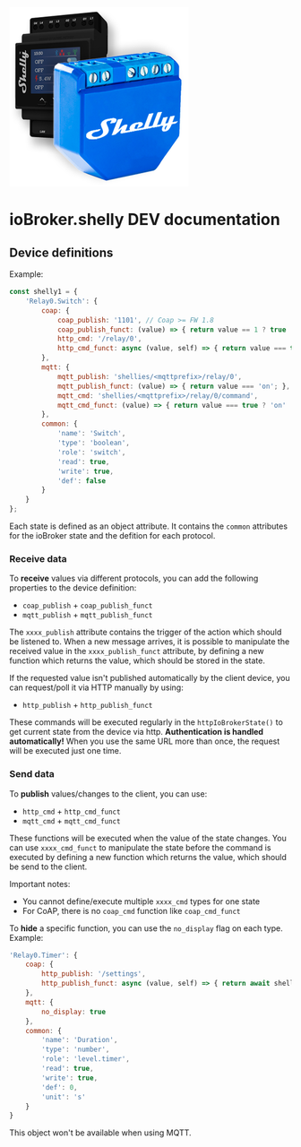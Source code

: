![Logo](../../admin/shelly.png)

# ioBroker.shelly DEV documentation

## Device definitions

Example:

```javascript
const shelly1 = {
    'Relay0.Switch': {
        coap: {
            coap_publish: '1101', // Coap >= FW 1.8
            coap_publish_funct: (value) => { return value == 1 ? true : false; },
            http_cmd: '/relay/0',
            http_cmd_funct: async (value, self) => { return value === true ? { turn: 'on', timer: await shellyHelper.getSetDuration(self, 'Relay0.Timer') } : { turn: 'off', timer: await shellyHelper.getSetDuration(self, 'Relay0.Timer') }; }
        },
        mqtt: {
            mqtt_publish: 'shellies/<mqttprefix>/relay/0',
            mqtt_publish_funct: (value) => { return value === 'on'; },
            mqtt_cmd: 'shellies/<mqttprefix>/relay/0/command',
            mqtt_cmd_funct: (value) => { return value === true ? 'on' : 'off'; },
        },
        common: {
            'name': 'Switch',
            'type': 'boolean',
            'role': 'switch',
            'read': true,
            'write': true,
            'def': false
        }
    }
};
```

Each state is defined as an object attribute. It contains the ``common`` attributes for the ioBroker state and the defition for each protocol.

### Receive data

To **receive** values via different protocols, you can add the following properties to the device definition:

- ``coap_publish`` + ``coap_publish_funct``
- ``mqtt_publish`` + ``mqtt_publish_funct``

The ``xxxx_publish`` attribute contains the trigger of the action which should be listened to. When a new message arrives, it is possible to manipulate the received value in the ``xxxx_publish_funct`` attribute, by defining a new function which returns the value, which should be stored in the state.

If the requested value isn't published automatically by the client device, you can request/poll it via HTTP manually by using:

- ``http_publish`` + ``http_publish_funct``

These commands will be executed regularly in the ``httpIoBrokerState()`` to get current state from the device via http. **Authentication is handled automatically!** When you use the same URL more than once, the request will be executed just one time.

### Send data

To **publish** values/changes to the client, you can use:

- ``http_cmd`` + ``http_cmd_funct``
- ``mqtt_cmd`` + ``mqtt_cmd_funct``

These functions will be executed when the value of the state changes. You can use ``xxxx_cmd_funct`` to manipulate the state before the command is executed by defining a new function which returns the value, which should be send to the client.

Important notes:

- You cannot define/execute multiple ``xxxx_cmd`` types for one state
- For CoAP, there is no ``coap_cmd`` function like ``coap_cmd_funct``

To **hide** a specific function, you can use the ``no_display`` flag on each type. Example:

```javascript
'Relay0.Timer': {
    coap: {
        http_publish: '/settings',
        http_publish_funct: async (value, self) => { return await shellyHelper.getSetDuration(self, 'Relay0.Timer'); }
    },
    mqtt: {
        no_display: true
    },
    common: {
        'name': 'Duration',
        'type': 'number',
        'role': 'level.timer',
        'read': true,
        'write': true,
        'def': 0,
        'unit': 's'
    }
}
```

This object won't be available when using MQTT.

